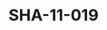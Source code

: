 ---
pid: SHA-11-019
title: SHA-11-019
language: en
collection: Sharhabil Ahmed
original_label: 
rights: Sharhabil Ahmed
location_of_original: Sharhabil Ahmed
photographer_or_studio: 
scanned_from: photograph 11.6 by 17.7
_date: '1966'
location: Ethiopia, Addis Ababa
description: Carriage of Haile Selassie
additional_notes: 
permission_display: 'yes'
on_server: 'no'
on_website: 'no'
permalink: /photopages/en/SHA-11-019.html
layout: photo-page
---